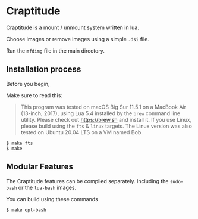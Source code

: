 # Craptitude
Craptitude is a mount / unmount system written in lua.

Choose images or remove images using a simple `.dsi` file.

Run the `mfdimg` file in the main directory.

## Installation process

Before you begin,

Make sure to read this:

> This program was tested on macOS Big Sur 11.5.1 on a 
> MacBook Air (13-inch, 2017), using Lua 5.4 installed by the `brew` command line utility.
> Please check out https://brew.sh and install it.
> If you use Linux, please build using the `fts` & `linux` targets.
> The Linux version was also tested on Ubuntu 20.04 LTS on a VM named Bob.


```
$ make fts
$ make
```

## Modular Features

The Craptitude features can be compiled separately.
Including the `sudo-bash` or the `lua-bash` images.

You can build using these commands

```
$ make opt-bash
```